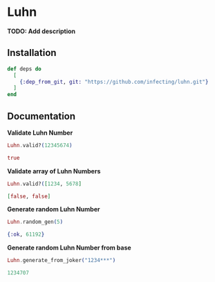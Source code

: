 # Luhn

**TODO: Add description**

## Installation

```elixir
def deps do
  [
    {:dep_from_git, git: "https://github.com/infecting/luhn.git"}
  ]
end
```

## Documentation

**Validate Luhn Number**

```elixir
Luhn.valid?(12345674)

true

```

**Validate array of Luhn Numbers**
```elixir
Luhn.valid?([1234, 5678]

[false, false]
```


**Generate random Luhn Number**
```elixir
Luhn.random_gen(5)

{:ok, 61192}
```

**Generate random Luhn Number from base**
```elixir
Luhn.generate_from_joker("1234***")

1234707
```


